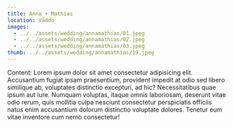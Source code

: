 ```yaml
---
title: Anna + Mathias
location: Väddö
images:
  - ../../assets/wedding/annamathias/01.jpeg
  - ../../assets/wedding/annamathias/02.jpeg
  - ../../assets/wedding/annamathias/03.jpeg
thumb: ../../assets/wedding/annamathias/19.jpeg
---
```


Content: Lorem ipsum dolor sit amet consectetur adipisicing elit.
Accusantium fugiat ipsam praesentium, provident impedit at odio sed libero
similique ab, voluptates distinctio excepturi, ad hic? Necessitatibus quae
ipsum aut iure. Numquam voluptas, itaque omnis laboriosam, deserunt vitae odio
rerum, quis mollitia culpa nesciunt consectetur perspiciatis officiis natus
enim accusantium dolorum distinctio voluptate dolores. Tenetur eum vitae
inventore cum nemo consectetur!

